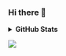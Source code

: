 ### Hi there 👋

<details>	
  <summary><b>GitHub Stats</b></summary>
<img alt="" src="https://github-readme-stats.vercel.app/api?username=het1912&count_private=true&show_icons=truehow_icons=true&hide_border=true" /> <br>
<img  src="https://github-readme-stats.vercel.app/api/top-langs?username=het1912&show_icons=true&locale=en&layout=compact" alt="het1912" />
</details>



![](https://visitor-badge.glitch.me/badge?page_id=jp1912.jp1912)

